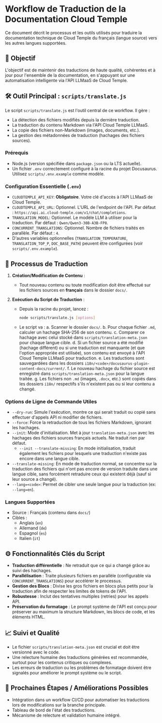 # Workflow de Traduction de la Documentation Cloud Temple

Ce document décrit le processus et les outils utilisés pour traduire la documentation technique de Cloud Temple du français (langue source) vers les autres langues supportées.

## 🎯 Objectif

L'objectif est de maintenir des traductions de haute qualité, cohérentes et à jour pour l'ensemble de la documentation, en s'appuyant sur une automatisation intelligente via l'API LLMaaS de Cloud Temple.

## 🛠️ Outil Principal : `scripts/translate.js`

Le script `scripts/translate.js` est l'outil central de ce workflow. Il gère :
- La détection des fichiers modifiés depuis la dernière traduction.
- La traduction du contenu Markdown via l'API Cloud Temple LLMaaS.
- La copie des fichiers non-Markdown (images, documents, etc.).
- La gestion des métadonnées de traduction (hachages des fichiers sources).

### Prérequis
- Node.js (version spécifiée dans `package.json` ou la LTS actuelle).
- Un fichier `.env` correctement configuré à la racine du projet Docusaurus. Utilisez `scripts/.env.example` comme modèle.

### Configuration Essentielle (`.env`)
- `CLOUDTEMPLE_API_KEY`: **Obligatoire**. Votre clé d'accès à l'API LLMaaS de Cloud Temple.
- `CLOUDTEMPLE_API_URL`: Optionnel. L'URL de l'endpoint de l'API. Par défaut : `https://api.ai.cloud-temple.com/v1/chat/completions`.
- `TRANSLATION_MODEL`: Optionnel. Le modèle LLM à utiliser pour la traduction. Par défaut : `Qwen/Qwen3-30B-A3B-FP8`.
- `CONCURRENT_TRANSLATIONS`: Optionnel. Nombre de fichiers traités en parallèle. Par défaut : `4`.
- D'autres variables optionnelles (`TRANSLATION_TEMPERATURE`, `TRANSLATION_TOP_P`, `DOC_BASE_PATH`) peuvent être configurées (voir `scripts/.env.example`).

## 🔄 Processus de Traduction

1.  **Création/Modification de Contenu** :
    *   Tout nouveau contenu ou toute modification doit être effectué sur les fichiers sources en **français** dans le dossier `docs/`.

2.  **Exécution du Script de Traduction** :
    *   Depuis la racine du projet, lancez :
        ```bash
        node scripts/translate.js [options]
        ```
    *   Le script va :
        a.  Scanner le dossier `docs/`.
        b.  Pour chaque fichier `.md`, calculer un hachage SHA-256 de son contenu.
        c.  Comparer ce hachage avec celui stocké dans `scripts/translation-meta.json` pour chaque langue cible.
        d.  Si un fichier source a été modifié (hachage différent) ou si une traduction est manquante (et que l'option appropriée est utilisée), son contenu est envoyé à l'API Cloud Temple LLMaaS pour traduction.
        e.  Les traductions sont sauvegardées dans les dossiers `i18n/<code>/docusaurus-plugin-content-docs/current/`.
        f.  Le nouveau hachage du fichier source est enregistré dans `scripts/translation-meta.json` pour la langue traitée.
        g.  Les fichiers non `.md` (images, `.docx`, etc.) sont copiés dans les dossiers `i18n/` respectifs s'ils n'existent pas ou si leur contenu a changé.

### Options de Ligne de Commande Utiles
-   `--dry-run`: Simule l'exécution, montre ce qui serait traduit ou copié sans effectuer d'appels API ni modifier de fichiers.
-   `--force`: Force la retraduction de tous les fichiers Markdown, ignorant les hachages.
-   `--init`: Mode d'initialisation. Met à jour `translation-meta.json` avec les hachages des fichiers sources français actuels. Ne traduit rien par défaut.
    -   `--init --translate-missing`: En mode initialisation, traduit également les fichiers pour lesquels une traduction n'existe pas encore dans une langue cible.
-   `--translate-missing`: En mode de traduction normal, se concentre sur la traduction des fichiers qui n'ont pas encore de version traduite dans une langue cible, sans forcément retraduire ceux qui existent déjà (sauf si leur source a changé).
-   `--lang=<code>`: Permet de cibler une seule langue pour la traduction (ex: `--lang=en`).

### Langues Supportées
-   Source : Français (contenu dans `docs/`)
-   Cibles :
    -   Anglais (`en`)
    -   Allemand (`de`)
    -   Espagnol (`es`)
    -   Italien (`it`)

## ⚙️ Fonctionnalités Clés du Script
-   **Traduction différentielle** : Ne retraduit que ce qui a changé grâce au suivi des hachages.
-   **Parallélisation** : Traite plusieurs fichiers en parallèle (configurable via `CONCURRENT_TRANSLATIONS`) pour accélérer le processus.
-   **Gestion des Blocs** : Divise les gros fichiers en blocs plus petits pour la traduction afin de respecter les limites de tokens de l'API.
-   **Robustesse** : Inclut des tentatives multiples (retries) pour les appels API.
-   **Préservation du formatage** : Le prompt système de l'API est conçu pour préserver au maximum la structure Markdown, les blocs de code, et les éléments HTML.

## 📈 Suivi et Qualité
-   Le fichier `scripts/translation-meta.json` est crucial et doit être versionné avec le code.
-   Une relecture humaine des traductions générées est recommandée, surtout pour les contenus critiques ou complexes.
-   Les erreurs de traduction ou les problèmes de formatage doivent être signalés pour améliorer le prompt système ou le script.

## 🚀 Prochaines Étapes / Améliorations Possibles
-   Intégration dans un workflow CI/CD pour automatiser les traductions lors de modifications sur la branche principale.
-   Tableau de bord de l'état des traductions.
-   Mécanisme de relecture et validation humaine intégré.
